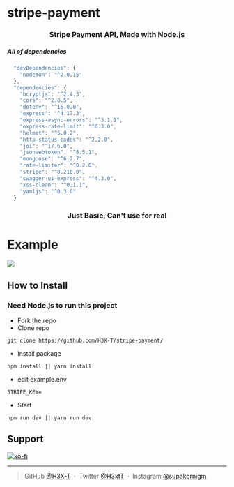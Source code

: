 # stripe-payment

<h3 align="center">Stripe Payment API, Made with Node.js </h3>

<h5>All of dependencies</h5>

```js
  "devDependencies": {
    "nodemon": "^2.0.15"
  },
  "dependencies": {
    "bcryptjs": "^2.4.3",
    "cors": "^2.8.5",
    "dotenv": "^16.0.0",
    "express": "^4.17.3",
    "express-async-errors": "^3.1.1",
    "express-rate-limit": "^6.3.0",
    "helmet": "^5.0.2",
    "http-status-codes": "^2.2.0",
    "joi": "^17.6.0",
    "jsonwebtoken": "^8.5.1",
    "mongoose": "^6.2.7",
    "rate-limiter": "^0.2.0",
    "stripe": "^8.210.0",
    "swagger-ui-express": "^4.3.0",
    "xss-clean": "^0.1.1",
    "yamljs": "^0.3.0"
  }
```

<h3 align="center">
 <a>Just Basic, Can't use for real</a>
</h3>

# Example

![](https://cdn.discordapp.com/attachments/740561017083527179/955421200467775488/unknown.png)

## How to Install

### Need Node.js to run this project

- Fork the repo
- Clone repo

```
git clone https://github.com/H3X-T/stripe-payment/
```

- Install package

```
npm install || yarn install
```

- edit example.env

```
STRIPE_KEY=
```

- Start

```
npm run dev || yarn run dev
```

## Support

[![ko-fi](https://ko-fi.com/img/githubbutton_sm.svg)](https://ko-fi.com/L4L6ARTNW)

---

> GitHub [@H3X-T](https://github.com/H3X-T) &nbsp;&middot;&nbsp;
> Twitter [@H3xtT](https://twitter.com/H3xtT) &nbsp;&middot;&nbsp;
> Instagram [@supakornigm](https://instagram.com/supakornigm)
